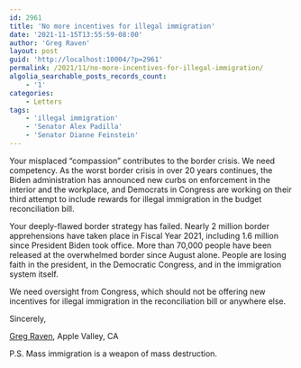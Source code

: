 ```yaml
---
id: 2961
title: 'No more incentives for illegal immigration'
date: '2021-11-15T13:55:59-08:00'
author: 'Greg Raven'
layout: post
guid: 'http://localhost:10004/?p=2961'
permalink: /2021/11/no-more-incentives-for-illegal-immigration/
algolia_searchable_posts_records_count:
    - '1'
categories:
    - Letters
tags:
    - 'illegal immigration'
    - 'Senator Alex Padilla'
    - 'Senator Dianne Feinstein'
---
```


Your misplaced “compassion” contributes to the border crisis. We need competency. As the worst border crisis in over 20 years continues, the Biden administration has announced new curbs on enforcement in the interior and the workplace, and Democrats in Congress are working on their third attempt to include rewards for illegal immigration in the budget reconciliation bill.

Your deeply-flawed border strategy has failed. Nearly 2 million border apprehensions have taken place in Fiscal Year 2021, including 1.6 million since President Biden took office. More than 70,000 people have been released at the overwhelmed border since August alone. People are losing faith in the president, in the Democratic Congress, and in the immigration system itself.

We need oversight from Congress, which should not be offering new incentives for illegal immigration in the reconciliation bill or anywhere else.

Sincerely,

[Greg Raven](https://www.gregraven.org/), Apple Valley, CA

P.S. Mass immigration is a weapon of mass destruction.
